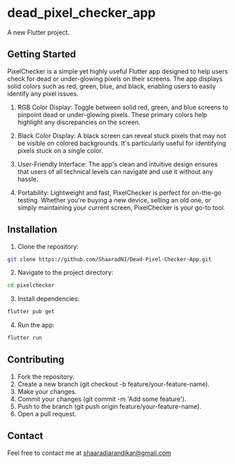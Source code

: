 # dead_pixel_checker_app

A new Flutter project.

## Getting Started

PixelChecker is a simple yet highly useful Flutter app designed to help users check for dead or under-glowing pixels on their screens. The app displays solid colors such as red, green, blue, and black, enabling users to easily identify any pixel issues.

1) RGB Color Display: Toggle between solid red, green, and blue screens to pinpoint dead or under-glowing pixels. These primary colors help highlight any discrepancies on the screen.

2) Black Color Display: A black screen can reveal stuck pixels that may not be visible on colored backgrounds. It's particularly useful for identifying pixels stuck on a single color.

3) User-Friendly Interface: The app's clean and intuitive design ensures that users of all technical levels can navigate and use it without any hassle.

4) Portability: Lightweight and fast, PixelChecker is perfect for on-the-go testing. Whether you're buying a new device, selling an old one, or simply maintaining your current screen, PixelChecker is your go-to tool.


## Installation

1) Clone the repository:
```sh
git clone https://github.com/ShaaradNJ/Dead-Pixel-Checker-App.git
```

2) Navigate to the project directory:
```sh
cd pixelchecker
```

3) Install dependencies:
```sh
flutter pub get
```
4) Run the app:
```sh
flutter run
```
## Contributing

1) Fork the repository.
2) Create a new branch (git checkout -b feature/your-feature-name).
3) Make your changes.
4) Commit your changes (git commit -m 'Add some feature').
5) Push to the branch (git push origin feature/your-feature-name).
6) Open a pull request.

## Contact

Feel free to contact me at shaaradjarandikar@gmail.com



